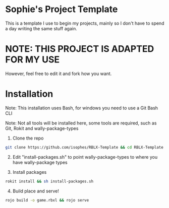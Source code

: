 # Sophie's Project Template

This is a template I use to begin my projects, mainly so I don't have to spend a day writing the same stuff again.

# NOTE: THIS PROJECT IS ADAPTED FOR MY USE

However, feel free to edit it and fork how you want.

# Installation

Note: This installation uses Bash, for windows you need to use a Git Bash CLI 

Note: Not all tools will be installed here, some tools are required, such as Git, Rokit and wally-package-types 

1. Clone the repo

```sh
git clone https://github.com/isophes/RBLX-Template && cd RBLX-Template
```

2. Edit "install-packages.sh" to point wally-package-types to where you
have wally-package types

3. Install packages

```sh
rokit install && sh install-packages.sh
```

4. Build place and serve!

```sh
rojo build -o game.rbxl && rojo serve
```